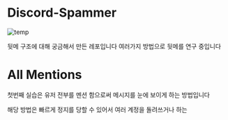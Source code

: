 # Discord-Spammer

![temp](https://user-images.githubusercontent.com/87233267/136576741-5a8ebc8a-b3a6-43ec-b4e7-dbff63b3d81b.PNG)

뒷메 구조에 대해 궁금해서 만든 레포입니다 여러가지 방법으로 뒷메를 연구 중입니다

# All Mentions 

첫번째 실습은 유저 전부를 멘션 함으로써 메시지를 눈에 보이게 하는 방법입니다

해당 방법은 빠르게 정지를 당할 수 있어서 여러 계정을 돌려쓰거나 하는 
